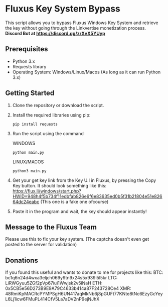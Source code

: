 # Fluxus Key System Bypass

This script allows you to bypass Fluxus Windows Key System and retrieve the key without going through the Linkvertise monetization process.
**Discord Bot at https://discord.gg/zrXvX5YUyp**

## Prerequisites

- Python 3.x
- Requests library
- Operating System: Windows/Linux/Macos (As long as it can run Python 3.x)

## Getting Started

1. Clone the repository or download the script.

2. Install the required libraries using pip:
   ```shell
   pip install requests
   ```
3. Run the script using the command

   WINDOWS
    ```shell
    python main.py
    ```

    LINUX/MACOS
    ```shell
    python3 main.py
    ```
4. Get your get key link from the Key U.I in Fluxus, by pressing the Copy Key button. It should look something like this: https://flux.li/windows/start.php?HWID=948h4f5b734f11edbfab826e6f6e83635ed0b5f31b21804e51e82664dc24eabc (This one is a fake one ofcourse)
5. Paste it in the program and wait, the key should appear instantly!

## Message to the Fluxus Team

   Please use this to fix your key system. (The captcha doesn't even get posted to the server for validation)

## Donations

   If you found this useful and wants to donate to me for projects like this:
   BTC: bc1q6n24d4wxa3eljch069y9tn9x24s5x939l5l5kr
   LTC: LiRWGyuu5ZGf2pVp67iui1Wwjsk2v5iNaH
   ETH: 0x5CB5e56D273B9E9A79C4633b414a87F243728Ce4
   XMR: 48RmiKpMACRcPYMPSgH6UN417aqMkNb6j8pGUFt77KNte8tNc6EzyGcYeyL6Lj1icw6FMuPL414CfV5La7aDV2nP9ejNJhX


